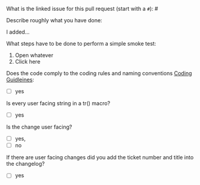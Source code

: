 What is the linked issue for this pull request (start with a `#`): #

Describe roughly what you have done:

I added...

What steps have to be done to perform a simple smoke test:

1. Open whatever
2. Click here

Does the code comply to the coding rules and naming conventions [Coding Guidleines](https://github.com/Maproom/qmapshack/wiki/DeveloperCodingGuideline):

- [ ] yes

Is every user facing string in a tr() macro?

- [ ] yes

Is the change user facing?

- [ ] yes,
- [ ] no

If there are user facing changes did you add the ticket number and title into the changelog?

- [ ] yes

